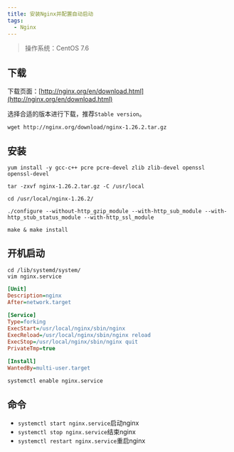 ```yaml
---
title: 安装Nginx并配置自动启动
tags:
  - Nginx
---
```


> 操作系统：CentOS 7.6

## 下载

下载页面：[http://nginx.org/en/download.html](http://nginx.org/en/download.html)

选择合适的版本进行下载，推荐`Stable version`。

```shell
wget http://nginx.org/download/nginx-1.26.2.tar.gz
```

## 安装

```shell
yum install -y gcc-c++ pcre pcre-devel zlib zlib-devel openssl openssl-devel
```

```shell
tar -zxvf nginx-1.26.2.tar.gz -C /usr/local
```

```shell
cd /usr/local/nginx-1.26.2/
```

```shell
./configure --without-http_gzip_module --with-http_sub_module --with-http_stub_status_module --with-http_ssl_module
```

```shell
make & make install
```

## 开机启动

```shell
cd /lib/systemd/system/
vim nginx.service
```

```ini
[Unit]
Description=nginx 
After=network.target 
   
[Service] 
Type=forking 
ExecStart=/usr/local/nginx/sbin/nginx
ExecReload=/usr/local/nginx/sbin/nginx reload
ExecStop=/usr/local/nginx/sbin/nginx quit
PrivateTmp=true 
   
[Install] 
WantedBy=multi-user.target
```

```shell
systemctl enable nginx.service
```

## 命令

- `systemctl start nginx.service`启动nginx
- `systemctl stop nginx.service`结束nginx
- `systemctl restart nginx.service`重启nginx